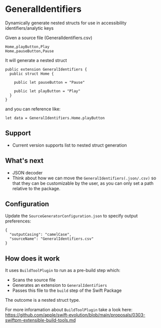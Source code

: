# GeneralIdentifiers

Dynamically generate nested structs for use in accessibility identifiers/analytic keys

Given a source file (GeneralIdentifiers.csv)

```
Home,playButton,Play
Home,pauseButton,Pause
```

It will generate a nested struct

```
public extension GeneralIdentifiers {
  public struct Home {

    public let pauseButton = "Pause"

    public let playButton = "Play"
  }
}

```

and you can reference like:

```
let data = GeneralIdentifiers.Home.playButton
```

## Support

- Current version supports list to nested struct generation

## What's next

- JSON decoder
- Think about how we can move the `GeneralIdentifiers(.json/.csv)` so that they can be customizable by the user, as you can only set a path relative to the package.

## Configuration

Update the `SourceGeneratorConfiguration.json` to specify output preferences:

```
{
  "outputCasing": "camelCase",
  "sourceName": "GeneralIdentifiers.csv"
}
```

## How does it work

It uses `BuildToolPlugin` to run as a pre-build step which:

- Scans the source file
- Generates an extension to `GeneralIdentifiers`
- Passes this file to the `build` step of the Swift Package

The outcome is a nested struct type.

For more inforamation about `BuildToolPlugin` take a look here:  https://github.com/apple/swift-evolution/blob/main/proposals/0303-swiftpm-extensible-build-tools.md
